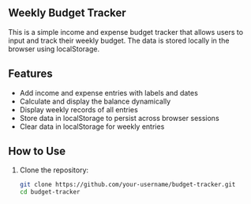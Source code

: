 ## Weekly Budget Tracker

This is a simple income and expense budget tracker that allows users to input and track their weekly budget. The data is stored locally in the browser using localStorage.

## Features

- Add income and expense entries with labels and dates
- Calculate and display the balance dynamically
- Display weekly records of all entries
- Store data in localStorage to persist across browser sessions
- Clear data in localStorage for weekly entries

## How to Use

1. Clone the repository:
   ```sh
   git clone https://github.com/your-username/budget-tracker.git
   cd budget-tracker

